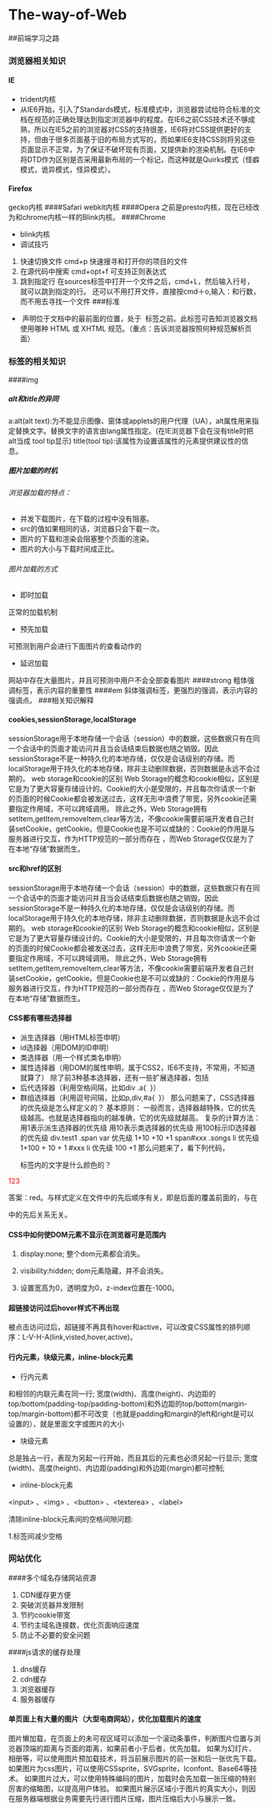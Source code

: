# The-way-of-Web
##前端学习之路
### 浏览器相关知识
#### IE
- trident内核
- 从IE6开始，引入了Standards模式，标准模式中，浏览器尝试给符合标准的文档在规范的正确处理达到指定浏览器中的程度。在IE6之前CSS技术还不够成熟，所以在IE5之前的浏览器对CSS的支持很差，IE6将对CSS提供更好的支持，但由于很多页面基于旧的布局方式写的，而如果IE6支持CSS则将另这些页面显示不正常，为了保证不破坏现有页面，又提供新的渲染机制。在IE6中将DTD作为区别是否采用最新布局的一个标记，而这种就是Quirks模式（怪癖模式，诡异模式，怪异模式）。
#### Firefox
gecko内核
####Safari
webkit内核
####Opera
之前是presto内核，现在已经改为和chrome内核一样的Blink内核。
####Chrome
-  blink内核
- 调试技巧
1. 快速切换文件
cmd+p 快速搜寻和打开你的项目的文件
2. 在源代码中搜索
 cmd+opt+f 可支持正则表达式
3. 跳到指定行
 在sources标签中打开一个文件之后，cmd+L，然后输入行号，就可以跳到指定的行。
 还可以不用打开文件，直接按cmd＋o,输入：和行数，而不用去寻找一个文件
###标准
- <!DOCTYPE> 声明位于文档中的最前面的位置，处于 <html> 标签之前。此标签可告知浏览器文档使用哪种 HTML 或 XHTML 规范。（重点：告诉浏览器按照何种规范解析页面）

### 标签的相关知识
####img
##### alt和title的异同
a:alt(alt text):为不能显示图像、窗体或applets的用户代理（UA），alt属性用来指定替换文字。替换文字的语言由lang属性指定。(在IE浏览器下会在没有title时把alt当成 tool tip显示)
title(tool tip):该属性为设置该属性的元素提供建议性的信息。
##### 图片加载的时机
###### 浏览器加载的特点：
- 并发下载图片，在下载的过程中没有阻塞。
- src的值如果相同的话，浏览器只会下载一次。
- 图片的下载和渲染会阻塞整个页面的渲染。
- 图片的大小与下载时间成正比。

###### 图片加载的方式
- 即时加载

正常的加载机制

- 预先加载

可预测到用户会进行下面图片的查看动作的

- 延迟加载

网站中存在大量图片，并且可预测中用户不会全部查看图片
####strong
粗体强调标签，表示内容的重要性
####em
斜体强调标签，更强烈的强调，表示内容的强调点。
###相关知识解释
#### cookies,sessionStorage,localStorage
sessionStorage用于本地存储一个会话（session）中的数据，这些数据只有在同一个会话中的页面才能访问并且当会话结束后数据也随之销毁。因此sessionStorage不是一种持久化的本地存储，仅仅是会话级别的存储。而localStorage用于持久化的本地存储，除非主动删除数据，否则数据是永远不会过期的。web storage和cookie的区别Web Storage的概念和cookie相似，区别是它是为了更大容量存储设计的。Cookie的大小是受限的，并且每次你请求一个新的页面的时候Cookie都会被发送过去，这样无形中浪费了带宽，另外cookie还需要指定作用域，不可以跨域调用。除此之外，Web Storage拥有setItem,getItem,removeItem,clear等方法，不像cookie需要前端开发者自己封装setCookie，getCookie。但是Cookie也是不可以或缺的：Cookie的作用是与服务器进行交互，作为HTTP规范的一部分而存在 ，而Web Storage仅仅是为了在本地“存储”数据而生。#### src和href的区别
sessionStorage用于本地存储一个会话（session）中的数据，这些数据只有在同一个会话中的页面才能访问并且当会话结束后数据也随之销毁。因此sessionStorage不是一种持久化的本地存储，仅仅是会话级别的存储。而localStorage用于持久化的本地存储，除非主动删除数据，否则数据是永远不会过期的。web storage和cookie的区别Web Storage的概念和cookie相似，区别是它是为了更大容量存储设计的。Cookie的大小是受限的，并且每次你请求一个新的页面的时候Cookie都会被发送过去，这样无形中浪费了带宽，另外cookie还需要指定作用域，不可以跨域调用。除此之外，Web Storage拥有setItem,getItem,removeItem,clear等方法，不像cookie需要前端开发者自己封装setCookie，getCookie。但是Cookie也是不可以或缺的：Cookie的作用是与服务器进行交互，作为HTTP规范的一部分而存在 ，而Web Storage仅仅是为了在本地“存储”数据而生。
#### CSS都有哪些选择器
- 派生选择器（用HTML标签申明）- id选择器（用DOM的ID申明）- 类选择器（用一个样式类名申明）- 属性选择器（用DOM的属性申明，属于CSS2，IE6不支持，不常用，不知道就算了）除了前3种基本选择器，还有一些扩展选择器，包括- 后代选择器（利用空格间隔，比如div .a{  }）- 群组选择器（利用逗号间隔，比如p,div,#a{  }）那么问题来了，CSS选择器的优先级是怎么样定义的？基本原则：一般而言，选择器越特殊，它的优先级越高。也就是选择器指向的越准确，它的优先级就越高。复杂的计算方法：用1表示派生选择器的优先级用10表示类选择器的优先级用100标示ID选择器的优先级div.test1 .span var 优先级 1+10 +10 +1span#xxx .songs li 优先级1+100 + 10 + 1\#xxx li 优先级 100 +1那么问题来了，看下列代码，<p>标签内的文字是什么颜色的？<style>.classA{ color:blue;}.classB{ color:red;}</style><body><p class='classB classA'> 123 </p></body>答案：red。与样式定义在文件中的先后顺序有关，即是后面的覆盖前面的，与在<p class=’classB classA’>中的先后关系无关。
#### CSS中如何使DOM元素不显示在浏览器可是范围内
1. display:none;  整个dom元素都会消失。
2. visibility:hidden; dom元素隐藏，并不会消失。
3. 设置宽高为0，透明度为0，z-index位置在-1000。
#### 超链接访问过后hover样式不再出现
被点击访问过后，超链接不再具有hover和active，可以改变CSS属性的排列顺序：L-V-H-A(link,visted,hover,active)。
#### 行内元素，块级元素，inline-block元素
- 行内元素
和相邻的内联元素在同一行;宽度(width)、高度(height)、内边距的top/bottom(padding-top/padding-bottom)和外边距的top/bottom(margin-top/margin-bottom)都不可改变（也就是padding和margin的left和right是可以设置的），就是里面文字或图片的大小

- 块级元素

总是独占一行，表现为另起一行开始，而且其后的元素也必须另起一行显示;宽度(width)、高度(height)、内边距(padding)和外边距(margin)都可控制;
- inline-block元素
\<input> 、\<img> 、\<button> 、\<texterea> 、\<label>
清除inline-block元素间的空格间隙问题:
1.标签间减少空格
### 网站优化
####多个域名存储网站资源
1. CDN缓存更方便
2. 突破浏览器并发限制
3. 节约cookie带宽
4. 节约主域名连接数，优化页面响应速度
5. 防止不必要的安全问题

####js请求的缓存处理
1. dns缓存
2. cdn缓存
3. 浏览器缓存
4. 服务器缓存

#### 单页面上有大量的图片（大型电商网站），优化加载图片的速度
图片懒加载，在页面上的未可视区域可以添加一个滚动条事件，判断图片位置与浏览器顶端的距离与页面的距离，如果前者小于后者，优先加载。如果为幻灯片、相册等，可以使用图片预加载技术，将当前展示图片的前一张和后一张优先下载。如果图片为css图片，可以使用CSSsprite，SVGsprite，Iconfont、Base64等技术。如果图片过大，可以使用特殊编码的图片，加载时会先加载一张压缩的特别厉害的缩略图，以提高用户体验。如果图片展示区域小于图片的真实大小，则因在服务器端根据业务需要先行进行图片压缩，图片压缩后大小与展示一致。